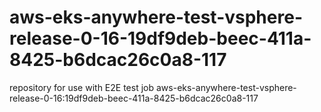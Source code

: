 # aws-eks-anywhere-test-vsphere-release-0-16-19df9deb-beec-411a-8425-b6dcac26c0a8-117
repository for use with E2E test job aws-eks-anywhere-test-vsphere-release-0-16:19df9deb-beec-411a-8425-b6dcac26c0a8-117
